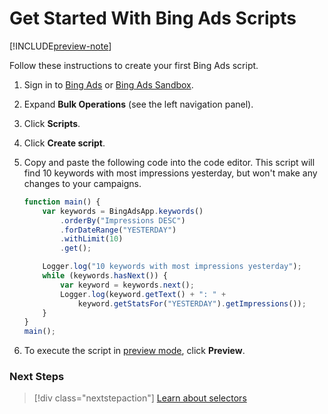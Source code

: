 # Get Started With Bing Ads Scripts

[!INCLUDE[preview-note](./includes/preview-note.md)]

Follow these instructions to create your first Bing Ads script.

1. Sign in to [Bing Ads](https://secure.bingads.microsoft.com/) or [Bing Ads Sandbox](https://sandbox.bingads.microsoft.com/).
2. Expand **Bulk Operations** (see the left navigation panel).
3. Click **Scripts**.
4. Click **Create script**.
5. Copy and paste the following code into the code editor. This script will find 10 keywords with most impressions yesterday, but won't make any changes to your campaigns.

    ```javascript
    function main() {
        var keywords = BingAdsApp.keywords()
            .orderBy("Impressions DESC")
            .forDateRange("YESTERDAY")
            .withLimit(10)
            .get();
    
        Logger.log("10 keywords with most impressions yesterday");
        while (keywords.hasNext()) {
            var keyword = keywords.next();
            Logger.log(keyword.getText() + ": " +
                keyword.getStatsFor("YESTERDAY").getImpressions());
        }
    }
    main();
    ```

6. To execute the script in [preview mode](./concepts/preview-mode), click **Preview**.

### Next Steps

> [!div class="nextstepaction"]
> [Learn about selectors](./concepts/selectors.md)